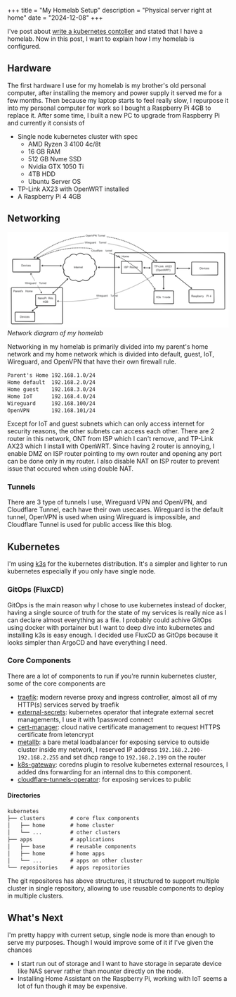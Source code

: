 +++
title = "My Homelab Setup"
description = "Physical server right at home"
date = "2024-12-08"
+++

I've post about [write a kubernetes contoller](@/posts/2024-11-19_cloudflare-tunnels-operator/index.md) and stated that I have a homelab. Now in this post, I want to explain how I my homelab is configured.

## Hardware

The first hardware I use for my homelab is my brother's old personal computer, after installing the memory and power supply it served me for a few months. Then because my laptop starts to feel really slow, I repurpose it into my personal computer for work so I bought a Raspberry Pi 4GB to replace it. After some time, I built a new PC to upgrade from Raspberry Pi and currently it consists of

- Single node kubernetes cluster with spec
  - AMD Ryzen 3 4100 4c/8t
  - 16 GB RAM
  - 512 GB Nvme SSD
  - Nvidia GTX 1050 Ti
  - 4TB HDD
  - Ubuntu Server OS
- TP-Link AX23 with OpenWRT installed
- A Raspberry Pi 4 4GB

## Networking

![networking](networking.png)
*Network diagram of my homelab*

Networking in my homelab is primarily divided into my parent's home network and my home network which is divided into default, guest, IoT, Wireguard, and OpenVPN that have their own firewall rule. 

```text
Parent's Home 192.168.1.0/24
Home default  192.168.2.0/24
Home guest    192.168.3.0/24
Home IoT      192.168.4.0/24
Wireguard     192.168.100/24
OpenVPN       192.168.101/24
```

Except for IoT and guest subnets which can only access internet for security reasons, the other subnets can access each other. There are 2 router in this network, ONT from ISP which I can't remove, and TP-Link AX23 which I install with OpenWRT. Since having 2 router is annoying, I enable DMZ on ISP router pointing to my own router and opening any port can be done only in my router. I also disable NAT on ISP router to prevent issue that occured when using double NAT.

### Tunnels

There are 3 type of tunnels I use, Wireguard VPN and OpenVPN, and Cloudflare Tunnel, each have their own usecases. Wireguard is the default tunnel, OpenVPN is used when using Wireguard is impossible, and Cloudflare Tunnel is used for public access like this blog.

## Kubernetes

I'm using [k3s](https://k3s.io) for the kubernetes distribution. It's a simpler and lighter to run kubernetes especially if you only have single node.

### GitOps (FluxCD)

GitOps is the main reason why I chose to use kubernetes instead of docker, having a single source of truth for the state of my services is really nice as I can declare almost everything as a file. I probably could achive GitOps using docker with portainer but I want to deep dive into kubernetes and installing k3s is easy enough. I decided use FluxCD as GitOps because it looks simpler than ArgoCD and have everything I need.

### Core Components

There are a lot of components to run if you're runnin kubernetes cluster, some of the core components are

- [traefik](https://traefik.io): modern reverse proxy and ingress controller, almost all of my HTTP(s) services served by traefik
- [external-secrets](https://external-secrets.io/latest/): kubernetes operator that integrate external secret managements, I use it with 1password connect
- [cert-manager](https://cert-manager.io): cloud native certificate management to request HTTPS certificate from letencrypt
- [metallb](https://metallb.universe.tf): a bare metal loadbalancer for exposing service to outside cluster inside my network, I reserved IP address `192.168.2.200-192.168.2.255` and set dhcp range to `192.168.2.199` on the router
- [k8s-gateway](https://github.com/ori-edge/k8s_gateway): coredns plugin to resolve kubernetes external resources, I added dns forwarding for an internal dns to this component.
- [cloudflare-tunnels-operator](https://github.com/mfadhlika/cloudflare-tunnels-operator): for exposing services to public


#### Directories

```text
kubernetes
├── clusters        # core flux components
│   ├── home        # home cluster
│   └── ...         # other clusters
├── apps            # applications
│   ├── base        # reusable components
│   ├── home        # home apps
│   └── ...         # apps on other cluster
└── repositories    # apps repositories
```

The git repositores has above structures, it structured to support multiple cluster in single repository, allowing to use reusable components to deploy in multiple clusters.

## What's Next

I'm pretty happy with current setup, single node is more than enough to serve my purposes. Though I would improve some of it if I've given the chances

- I start run out of storage and I want to have storage in separate device like NAS server rather than mounter directly on the node.
- Installing Home Assistant on the Raspberry Pi, working with IoT seems a lot of fun though it may be expensive.
